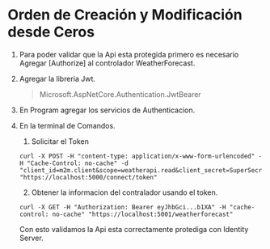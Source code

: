 ﻿# Orden de Creación y Modificación desde Ceros 

1. Para poder validar que la Api esta protegida primero es necesario Agregar [Authorize] al controlador WeatherForecast.

2. Agregar la libreria Jwt.
	> Microsoft.AspNetCore.Authentication.JwtBearer

3. En Program agregar los servicios de Authenticacion.

4. En la terminal de Comandos.

	1. Solicitar el Token 
	```
	curl -X POST -H "content-type: application/x-www-form-urlencoded" -H "Cache-Control: no-cache" -d 
	"client_id=m2m.client&scope=weatherapi.read&client_secret=SuperSecretPassword&grant_type=client_credentials" 
	"https://localhost:5000/connect/token"
    ```

	2. Obtener la informacion del contralador usando el token.
	
	```
	curl -X GET -H "Authorization: Bearer eyJhbGci...b1XA" -H "cache-control: no-cache" "https://localhost:5001/weatherforecast"
	```

	Con esto validamos la Api esta correctamente protediga con Identity Server.

